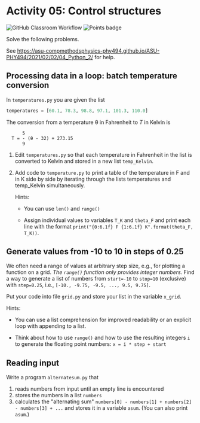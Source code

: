 # Activity 05: Control structures
![GitHub Classroom Workflow](../../workflows/GitHub%20Classroom%20Workflow/badge.svg?branch=main) ![Points badge](../../blob/badges/.github/badges/points.svg)


Solve the following problems.

See https://asu-compmethodsphysics-phy494.github.io/ASU-PHY494/2021/02/02/04_Python_2/ for help.

## Processing data in a loop: batch temperature conversion

In `temperatures.py` you are given the list
```python
temperatures = [60.1, 78.3, 98.8, 97.1, 101.3, 110.0]
 ```

The conversion from a temperature θ in Fahrenheit to *T* in Kelvin is


          5
      T = - (θ - 32) + 273.15
          9


1. Edit `temperatures.py` so that each temperature in Fahrenheit in the list
   is converted to Kelvin and stored in a new list `temp_Kelvin`.

2. Add code to `temperature.py` to print a table of the temperature in
   F and in K side by side by iterating through the lists temperatures
   and temp_Kelvin simultaneously.

   Hints:

   * You can use `len()` and `range()`

   * Assign individual values to variables `T_K` and `theta_F` and
     print each line with the format `print("{0:6.1f} F {1:6.1f}
     K".format(theta_F, T_K))`.

## Generate values from -10 to 10 in steps of 0.25

We often need a range of values at arbitrary step size, e.g., for
plotting a function on a grid. *The `range()` function only provides
integer numbers.* Find a way to generate a list of numbers from
`start=-10` to `stop=10` (exclusive) with `step=0.25`, i.e., `[-10.,
-9.75, -9.5, ..., 9.5, 9.75]`.

Put your code into file `grid.py` and store your list in the variable `x_grid`.

Hints:
* You can use a list comprehension for improved readability or an explicit loop with appending to a list.

* Think about how to use `range()` and how to use the resulting
  integers `i` to generate the floating point numbers: `x = i * step +
  start`


## Reading input

Write a program `alternatesum.py` that

1. reads numbers from input until an empty line is encountered
2. stores the numbers in a list `numbers`
3. calculates the "alternating sum" `numbers[0] - numbers[1] +
   numbers[2] - numbers[3] + ...` and stores it in a variable `asum`. (You can
   also print `asum`.)



